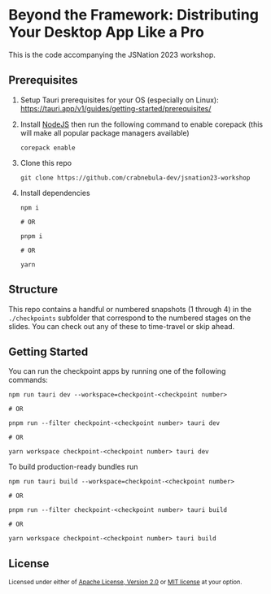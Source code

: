 # Beyond the Framework: Distributing Your Desktop App Like a Pro

This is the code accompanying the JSNation 2023 workshop. 

## Prerequisites

1. Setup Tauri prerequisites for your OS (especially on Linux): 
   https://tauri.app/v1/guides/getting-started/prerequisites/

2. Install [NodeJS](https://nodejs.org/en) then run the following command to enable corepack (this will make all popular package managers available)

    ```
    corepack enable
    ```

3. Clone this repo

    ```
    git clone https://github.com/crabnebula-dev/jsnation23-workshop
    ```

4. Install dependencies

    ```
    npm i
    
    # OR
    
    pnpm i
    
    # OR
    
    yarn
    ```

## Structure

This repo contains a handful or numbered snapshots (1 through 4) in the `./checkpoints` subfolder that correspond to the numbered stages on the slides. You can check out any of these to time-travel or skip ahead. 

## Getting Started

You can run the checkpoint apps by running one of the following commands:

```
npm run tauri dev --workspace=checkpoint-<checkpoint number>

# OR

pnpm run --filter checkpoint-<checkpoint number> tauri dev

# OR

yarn workspace checkpoint-<checkpoint number> tauri dev
```

To build production-ready bundles run

```
npm run tauri build --workspace=checkpoint-<checkpoint number>

# OR

pnpm run --filter checkpoint-<checkpoint number> tauri build

# OR

yarn workspace checkpoint-<checkpoint number> tauri build
```

## License

<sup>
Licensed under either of <a href="LICENSE-APACHE">Apache License, Version
2.0</a> or <a href="LICENSE-MIT">MIT license</a> at your option.
</sup>